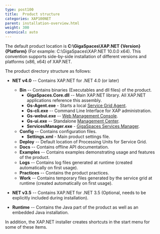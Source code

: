 ```yaml
---
type: post100
title:  Product structure
categories: XAP100NET
parent: installation-overview.html
weight: 300
canonical: auto
---
```


The default product location is **C:\GigaSpaces\XAP.NET \{Version\} \{Platform\}** (For example: C:\GigaSpaces\XAP.NET 10.0.0 x64). This convention supports side-by-side installation of different versions and platforms (x86, x64) of XAP.NET.

The product directory structure as follows:

- **NET v4.0** -- Contains XAP.NET for .NET 4.0 (or later)
    - **Bin** -- Contains binaries (Executables and dll files) of the product.
        - **GigaSpaces.Core.dll** -- Main XAP.NET library. All XAP.NET applications reference this assembly.
        - **Gs-Agent.exe** - Starts a local [Service Grid Agent]({{%currentadmurl%}}/the-runtime-environment.html).
        - **Gs-cli.exe** -- Command Line Interface for XAP administration.
        - **Gs-webui.exe** -- [Web Management Console]({{%currentadmurl%}}/web-management-console.html).
        - **Gs-ui.exe** -- Standalone [Management Center]({{%currentadmurl%}}/gigaspaces-management-center.html).
        - **ServicesManager.exe** - [GigaSpaces Services Manager](./gigaspaces-services-manager.html).
    - **Config** -- Contains configuration files.
        - **Settings.xml** - Main product settings file.
    - **Deploy** -- Default location of Processing Units for Service Grid.
    - **Docs** -- Contains offline API documentation.
    - **Examples** -- Contains examples demonstrating usage and features of the product.
    - **Logs** -- Contains log files generated at runtime (created automatically on first usage).
    - **Practices** -- Contains the product practices.
    - **Work** -- Contains temporary files generated by the service grid at runtime (created automatically on first usage).

- **NET v3.5** -- Contains XAP.NET for .NET 3.5 (Optional, needs to be explicitly included during installation). 
- **Runtime** -- Contains the Java part of the product as well as an embedded Java installation.

In addition, the XAP.NET installer creates shortcuts in the start menu for some of these items.
